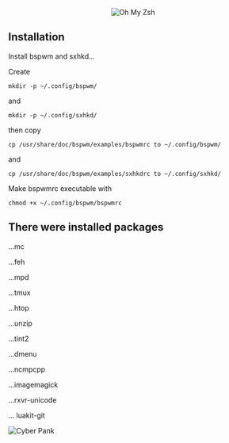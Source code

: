 <p align="center">
  <img src="https://s3.amazonaws.com/ohmyzsh/oh-my-zsh-logo.png" alt="Oh My Zsh">
</p>

## Installation
Install bspwm and sxhkd...

Create
```shell
mkdir -p ~/.config/bspwm/
```
and
```shell
mkdir -p ~/.config/sxhkd/
```
then copy
```shell
cp /usr/share/doc/bspwm/examples/bspwmrc to ~/.config/bspwm/
```
and
```shell
cp /usr/share/doc/bspwm/examples/sxhkdrc to ~/.config/sxhkd/
```
Make bspwmrc executable with
```shell
chmod +x ~/.config/bspwm/bspwmrc
```
## There were installed packages
...mc

...feh

...mpd

...tmux

...htop

...unzip

...tint2

...dmenu

...ncmpcpp

...imagemagick

...rxvr-unicode

... luakit-git

![Cyber Pank](https://raw.githubusercontent.com/appath/dotfiles/master/bspwm_dotfiles_laptop/bspwm_dotfiles_laptop.png)

